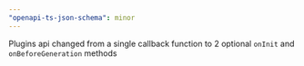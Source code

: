 ```yaml
---
"openapi-ts-json-schema": minor
---
```


Plugins api changed from a single callback function to 2 optional `onInit` and `onBeforeGeneration` methods
